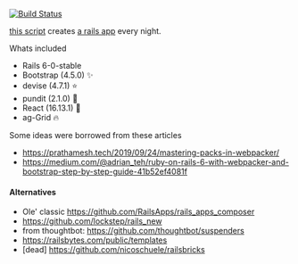 [![Build Status](https://api.travis-ci.org/la-ruby/create-rails-app.svg?branch=master)](http://travis-ci.org/la-ruby/create-rails-app)

[this script](https://github.com/la-ruby/create-rails-app/blob/master/create-rails-app) creates [a rails app](https://github.com/la-ruby/web-common-core) every night.

Whats included

+ Rails 6-0-stable 
+ Bootstrap (4.5.0) :sparkles:
+ devise (4.7.1) :star:
+ pundit (2.1.0) :muscle:
+ React (16.13.1) :purple_heart:
+ ag-Grid :fire:

Some ideas were borrowed from these articles

+ https://prathamesh.tech/2019/09/24/mastering-packs-in-webpacker/
+ https://medium.com/@adrian_teh/ruby-on-rails-6-with-webpacker-and-bootstrap-step-by-step-guide-41b52ef4081f


#### Alternatives

-  Ole' classic https://github.com/RailsApps/rails_apps_composer
-  https://github.com/lockstep/rails_new
-  from thoughtbot: https://github.com/thoughtbot/suspenders
-  https://railsbytes.com/public/templates
-  [dead] https://github.com/nicoschuele/railsbricks
